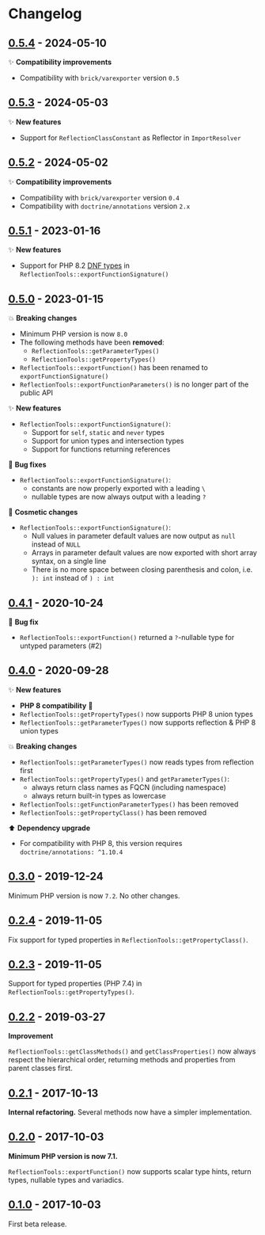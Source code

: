 # Changelog

## [0.5.4](https://github.com/brick/reflection/releases/tag/0.5.4) - 2024-05-10

✨ **Compatibility improvements**

- Compatibility with `brick/varexporter` version `0.5`

## [0.5.3](https://github.com/brick/reflection/releases/tag/0.5.3) - 2024-05-03

✨ **New features**

- Support for `ReflectionClassConstant` as Reflector in `ImportResolver`

## [0.5.2](https://github.com/brick/reflection/releases/tag/0.5.2) - 2024-05-02

✨ **Compatibility improvements**

- Compatibility with `brick/varexporter` version `0.4`
- Compatibility with `doctrine/annotations` version `2.x`

## [0.5.1](https://github.com/brick/reflection/releases/tag/0.5.1) - 2023-01-16

✨ **New features**

- Support for PHP 8.2 [DNF types](https://wiki.php.net/rfc/dnf_types) in `ReflectionTools::exportFunctionSignature()`

## [0.5.0](https://github.com/brick/reflection/releases/tag/0.5.0) - 2023-01-15

💥 **Breaking changes**

- Minimum PHP version is now `8.0`
- The following methods have been **removed**:
  - `ReflectionTools::getParameterTypes()`
  - `ReflectionTools::getPropertyTypes()`
- `ReflectionTools::exportFunction()` has been renamed to `exportFunctionSignature()`
- `ReflectionTools::exportFunctionParameters()` is no longer part of the public API

✨ **New features**

- `ReflectionTools::exportFunctionSignature()`:
  - Support for `self`, `static` and `never` types
  - Support for union types and intersection types
  - Support for functions returning references

🐛 **Bug fixes**

- `ReflectionTools::exportFunctionSignature()`:
  - constants are now properly exported with a leading `\`
  - nullable types are now always output with a leading `?`

💄 **Cosmetic changes**

- `ReflectionTools::exportFunctionSignature()`:
  - Null values in parameter default values are now output as `null` instead of `NULL`
  - Arrays in parameter default values are now exported with short array syntax, on a single line
  - There is no more space between closing parenthesis and colon, i.e. `): int` instead of `) : int`

## [0.4.1](https://github.com/brick/reflection/releases/tag/0.4.1) - 2020-10-24

🐛 **Bug fix**

- `ReflectionTools::exportFunction()` returned a `?`-nullable type for untyped parameters (#2)

## [0.4.0](https://github.com/brick/reflection/releases/tag/0.4.0) - 2020-09-28

✨ **New features**

- **PHP 8 compatibility** 🚀
- `ReflectionTools::getPropertyTypes()` now supports PHP 8 union types
- `ReflectionTools::getParameterTypes()` now supports reflection & PHP 8 union types

💥 **Breaking changes**

- `ReflectionTools::getParameterTypes()` now reads types from reflection first
- `ReflectionTools::getPropertyTypes()` and `getParameterTypes()`:
    - always return class names as FQCN (including namespace)
    - always return built-in types as lowercase
- `ReflectionTools::getFunctionParameterTypes()` has been removed
- `ReflectionTools::getPropertyClass()` has been removed

⬆️ **Dependency upgrade**

- For compatibility with PHP 8, this version requires `doctrine/annotations: ^1.10.4`

## [0.3.0](https://github.com/brick/reflection/releases/tag/0.3.0) - 2019-12-24

Minimum PHP version is now `7.2`. No other changes.

## [0.2.4](https://github.com/brick/reflection/releases/tag/0.2.4) - 2019-11-05

Fix support for typed properties in `ReflectionTools::getPropertyClass()`.

## [0.2.3](https://github.com/brick/reflection/releases/tag/0.2.3) - 2019-11-05

Support for typed properties (PHP 7.4) in `ReflectionTools::getPropertyTypes()`.

## [0.2.2](https://github.com/brick/reflection/releases/tag/0.2.2) - 2019-03-27

**Improvement**

`ReflectionTools::getClassMethods()` and `getClassProperties()` now always respect the hierarchical order, returning methods and properties from parent classes first.

## [0.2.1](https://github.com/brick/reflection/releases/tag/0.2.1) - 2017-10-13

**Internal refactoring.** Several methods now have a simpler implementation.

## [0.2.0](https://github.com/brick/reflection/releases/tag/0.2.0) - 2017-10-03

**Minimum PHP version is now 7.1.**

`ReflectionTools::exportFunction()` now supports scalar type hints, return types, nullable types and variadics.

## [0.1.0](https://github.com/brick/reflection/releases/tag/0.1.0) - 2017-10-03

First beta release.

